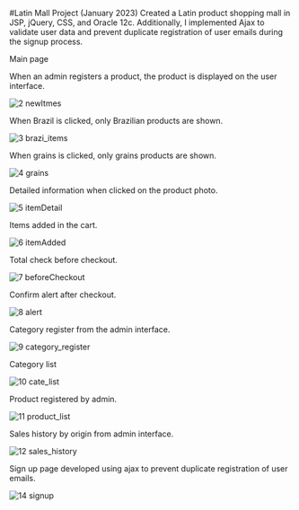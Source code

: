 #Latin Mall Project (January 2023)
Created a Latin product shopping mall in JSP, jQuery, CSS, and Oracle 12c. Additionally, I implemented Ajax to validate user data and prevent duplicate registration of user emails during the signup process.

Main page


When an admin registers a product, the product is displayed on the user interface.

![2  newItmes](https://github.com/suyeounlee/latin_mall_JSP/assets/102848080/28d80187-b28f-4afb-97a2-a7985c7c9b96)

When Brazil is clicked, only Brazilian products are shown.

![3  brazi_items](https://github.com/suyeounlee/latin_mall_JSP/assets/102848080/4cff84ae-522a-45c3-9e39-f621fbf27048)

When grains is clicked, only grains products are shown.

![4  grains](https://github.com/suyeounlee/latin_mall_JSP/assets/102848080/f8ee8629-9ed2-490e-ac81-a17232d4a290)

Detailed information when clicked on the product photo.

![5  itemDetail](https://github.com/suyeounlee/latin_mall_JSP/assets/102848080/45705a74-659a-4087-8a37-4685937f6b34)

Items added in the cart.

![6  itemAdded](https://github.com/suyeounlee/latin_mall_JSP/assets/102848080/761b70ba-dedc-46f8-9578-110d61bf38b1)

Total check before checkout.

![7  beforeCheckout](https://github.com/suyeounlee/latin_mall_JSP/assets/102848080/f329a57e-fb83-4e45-85de-ce14e7985604)

Confirm alert after checkout.

![8  alert](https://github.com/suyeounlee/latin_mall_JSP/assets/102848080/65c57236-6c57-4ea2-b565-bea5ff193dda)

Category register from the admin interface.

![9 category_register](https://github.com/suyeounlee/latin_mall_JSP/assets/102848080/ac4bfc23-00ac-4887-8edd-7ae0d6f77417)

Category list

![10  cate_list](https://github.com/suyeounlee/latin_mall_JSP/assets/102848080/fe39c1cf-8757-426a-971b-c8e246776b49)

Product registered by admin.

![11  product_list](https://github.com/suyeounlee/latin_mall_JSP/assets/102848080/800727d1-59b7-48c6-9c72-5ecee883d29d)

Sales history by origin from admin interface.

![12  sales_history](https://github.com/suyeounlee/latin_mall_JSP/assets/102848080/e6003833-0a5b-47a8-88db-c280238ff239)

Sign up page developed using ajax to prevent duplicate registration of user emails.

![14  signup](https://github.com/suyeounlee/latin_mall_JSP/assets/102848080/b29d6de6-6a72-4378-8645-ef841ead2965)

